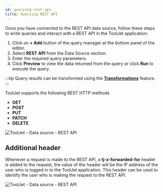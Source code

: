 ```yaml
---
id: querying-rest-api
title: Querying REST API
---
```


Once you have connected to the REST API data source, follow these steps to write queries and interact with a REST API in the ToolJet application:

1. Click on **+ Add** button of the query manager at the bottom panel of the editor.
2. Select **REST API** from the Data Source section.
3. Enter the required query parameters.
4. Click **Preview** to view the data returned from the query or click **Run** to execute the query.

:::tip
Query results can be transformed using the **[Transformations](/docs/how-to/transformations)** feature.
:::

ToolJet supports the following REST HTTP methods 
- **GET**
- **POST**
- **PUT**
- **PATCH**
- **DELETE**

<img className="screenshot-full" src="/img/datasource-reference/rest-api/restquery.png" alt="ToolJet - Data source - REST API" />

<div style={{paddingTop:'24px'}}>

## Additional header

Whenever a request is made to the REST API, a **tj-x-forwarded-for** header is added to the request, the value of the header will be the IP address of the user who is logged in to the ToolJet application. This header can be used to identify the user who is making the request to the REST API.

<img className="screenshot-full" src="/img/datasource-reference/rest-api/header.png" alt="ToolJet - Data source - REST API"/>

</div>
